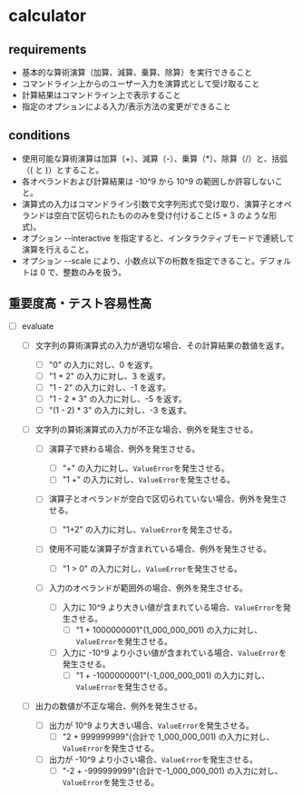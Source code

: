 # calculator

## requirements

- 基本的な算術演算（加算、減算、乗算、除算）を実行できること
- コマンドライン上からのユーザー入力を演算式として受け取ること
- 計算結果はコマンドライン上で表示すること
- 指定のオプションによる入力/表示方法の変更ができること

## conditions

- 使用可能な算術演算は加算（+）、減算（-）、乗算（\*）、除算（/）と、括弧（( と )）とすること。
- 各オペランドおよび計算結果は -10^9 から 10^9 の範囲しか許容しないこと。
- 演算式の入力はコマンドライン引数で文字列形式で受け取り、演算子とオペランドは空白で区切られたもののみを受け付けること(5 + 3 のような形式)。
- オプション --interactive を指定すると、インタラクティブモードで連続して演算を行えること。
- オプション --scale により、小数点以下の桁数を指定できること。デフォルトは 0 で、整数のみを扱う。

## 重要度高・テスト容易性高

- [ ] evaluate

  - [ ] 文字列の算術演算式の入力が適切な場合、その計算結果の数値を返す。

    - [ ] "0" の入力に対し、0 を返す。
    - [ ] "1 + 2" の入力に対し、3 を返す。
    - [ ] "1 - 2" の入力に対し、-1 を返す。
    - [ ] "1 - 2 \* 3" の入力に対し、-5 を返す。
    - [ ] "(1 - 2) \* 3" の入力に対し、-3 を返す。

  - [ ] 文字列の算術演算式の入力が不正な場合、例外を発生させる。

    - [ ] 演算子で終わる場合、例外を発生させる。

      - [ ] "+" の入力に対し、`ValueError`を発生させる。
      - [ ] "1 +" の入力に対し、`ValueError`を発生させる。

    - [ ] 演算子とオペランドが空白で区切られていない場合、例外を発生させる。

      - [ ] "1+2" の入力に対し、`ValueError`を発生させる。

    - [ ] 使用不可能な演算子が含まれている場合、例外を発生させる。

      - [ ] "1 > 0" の入力に対し、`ValueError`を発生させる。

    - [ ] 入力のオペランドが範囲外の場合、例外を発生させる。
      - [ ] 入力に 10^9 より大きい値が含まれている場合、`ValueError`を発生させる。
        - [ ] "1 + 1000000001"(1_000_000_001) の入力に対し、`ValueError`を発生させる。
      - [ ] 入力に -10^9 より小さい値が含まれている場合、`ValueError`を発生させる。
        - [ ] "1 + -1000000001"(-1_000_000_001) の入力に対し、`ValueError`を発生させる。

  - [ ] 出力の数値が不正な場合、例外を発生させる。

    - [ ] 出力が 10^9 より大きい場合、`ValueError`を発生させる。
      - [ ] "2 + 999999999"(合計で 1_000_000_001) の入力に対し、`ValueError`を発生させる。
    - [ ] 出力が -10^9 より小さい場合、`ValueError`を発生させる。
      - [ ] "-2 + -999999999"(合計で-1_000_000_001) の入力に対し、`ValueError`を発生させる。
